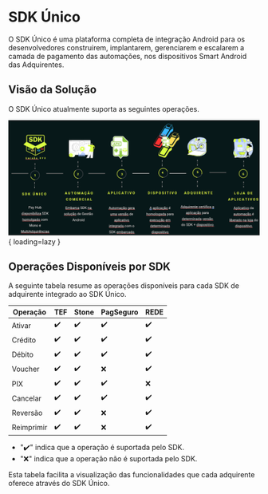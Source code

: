 # SDK Único

O SDK Único é uma plataforma completa de integração Android para os desenvolvedores construirem, implantarem, gerenciarem e escalarem a camada de pagamento das automações, nos dispositivos Smart Android das Adquirentes.

## Visão da Solução

O SDK Único atualmente suporta as seguintes operações.


![Visão da Solução](../assets/images/visao-solucao.png){ loading=lazy }


  [Visão da Solução]: assets/images/visao-solucao.png
  

## Operações Disponíveis por SDK

A seguinte tabela resume as operações disponíveis para cada SDK de adquirente integrado ao SDK Único.

| Operação   | TEF   | Stone | PagSeguro | REDE  |
|------------|-------|-------|-----------|-------|
| Ativar     | ✔️     | ✔️     | ✔️         | ✔️     |
| Crédito    | ✔️     | ✔️     | ✔️         | ✔️     |
| Débito     | ✔️     | ✔️     | ✔️         | ✔️     |
| Voucher    | ✔️     | ✔️     | ❌         | ✔️     |
| PIX        | ✔️     | ✔️     | ✔️         | ❌     |
| Cancelar   | ✔️     | ✔️     | ✔️         | ✔️     |
| Reversão   | ✔️     | ✔️     | ❌         | ✔️     |
| Reimprimir | ✔️     | ✔️     | ❌         | ✔️     |

- "✔️" indica que a operação é suportada pelo SDK.
- "❌" indica que a operação não é suportada pelo SDK.

Esta tabela facilita a visualização das funcionalidades que cada adquirente oferece através do SDK Único.
